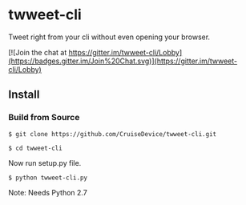 # twweet-cli
Tweet right from your cli without even opening your browser.

[![Join the chat at https://gitter.im/twweet-cli/Lobby](https://badges.gitter.im/Join%20Chat.svg)](https://gitter.im/twweet-cli/Lobby)

## Install

### Build from Source

`$ git clone https://github.com/CruiseDevice/twweet-cli.git`

`$ cd twweet-cli`

Now run setup.py file.

`$ python twweet-cli.py`

Note: Needs Python 2.7
